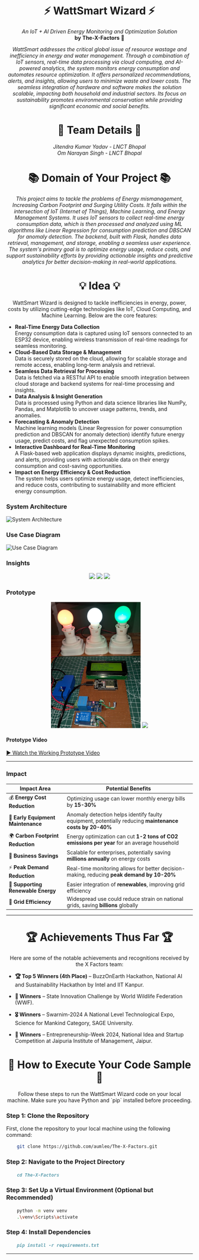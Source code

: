 <h1 align="center">⚡ <b>WattSmart Wizard</b> ⚡</h1>
<p align="center">
    <i>An IoT + AI Driven Energy Monitoring and Optimization Solution</i><br>
    <b>by</b> <b>The-X-Factors</b> 🤖
</p>
<p align="center">
    <i>WattSmart addresses the critical global issue of resource wastage and inefficiency in energy and water management. Through a combination of IoT sensors, real-time data processing via cloud computing, and AI-powered analytics, the system monitors energy consumption and automates resource optimization. It offers personalized recommendations, alerts, and insights, allowing users to minimize waste and lower costs. The seamless integration of hardware and software makes the solution scalable, impacting both household and industrial sectors. Its focus on sustainability promotes environmental conservation while providing significant economic and social benefits.</i>
</p>

<h1 align="center">🌟 Team Details 🌟</h1>
<p align="center">
    <i>Jitendra Kumar Yadav - LNCT Bhopal</i><br>
    <i>Om Narayan Singh - LNCT Bhopal</i>
</p>

<h1 align="center">📚 Domain of Your Project 📚</h1>
<p align="center">
    <i>This project aims to tackle the problems of Energy mismanagement, Increasing Carbon Footprint and Surging Utility Costs. It falls within the intersection of IoT (Internet of Things), Machine Learning, and Energy Management Systems. It uses IoT sensors to collect real-time energy consumption data, which is then processed and analyzed using ML algorithms like Linear Regression for consumption prediction and DBSCAN for anomaly detection. The backend, built with Flask, handles data retrieval, management, and storage, enabling a seamless user experience. The system's primary goal is to optimize energy usage, reduce costs, and support sustainability efforts by providing actionable insights and predictive analytics for better decision-making in real-world applications.</i>
</p>

<h1 align="center">💡 Idea 💡</h1>
<p align="center">
    WattSmart Wizard is designed to tackle inefficiencies in energy, power, costs by utilizing cutting-edge technologies like IoT, Cloud Computing, and Machine Learning. Below are the core features:
</p>

- **Real-Time Energy Data Collection**  
  Energy consumption data is captured using IoT sensors connected to an ESP32 device, enabling wireless transmission of real-time readings for seamless monitoring.
- **Cloud-Based Data Storage & Management**  
  Data is securely stored on the cloud, allowing for scalable storage and remote access, enabling long-term analysis and retrieval.
- **Seamless Data Retrieval for Processing**  
  Data is fetched via a RESTful API to enable smooth integration between cloud storage and backend systems for real-time processing and insights.
- **Data Analysis & Insight Generation**  
  Data is processed using Python and data science libraries like NumPy, Pandas, and Matplotlib to uncover usage patterns, trends, and anomalies.
- **Forecasting & Anomaly Detection**  
  Machine learning models (Linear Regression for power consumption prediction and DBSCAN for anomaly detection) identify future energy usage, predict costs, and flag unexpected consumption spikes.
- **Interactive Dashboard for Real-Time Monitoring**  
  A Flask-based web application displays dynamic insights, predictions, and alerts, providing users with actionable data on their energy consumption and cost-saving opportunities.
- **Impact on Energy Efficiency & Cost Reduction**  
  The system helps users optimize energy usage, detect inefficiencies, and reduce costs, contributing to sustainability and more efficient energy consumption.

### System Architecture

![System Architecture](./Images%20and%20Diagrams/Screenshot%202025-01-20%20193231.png)

### Use Case Diagram

![Use Case Diagram](./Images%20and%20Diagrams/Screenshot%202025-01-20%20193248.png)

### Insights

<p align="center">
  <img src="./Images%20and%20Diagrams/Screenshot%202025-01-20%20192528.png" width="32%" />
  <img src="./Images%20and%20Diagrams/Screenshot%202025-01-20%20194034.png" width="32%" />
  <img src="./Images%20and%20Diagrams/Screenshot%202025-01-20%20192542.png" width="32%" />
</p>

### Prototype

<p align="center">
 <img src="Images and Diagrams/Prototype1.png" width="48%" />
 <img src="Images and Diagrams/JIM_0157 (1).JPG" width="48%" />
</p>

#### Prototype Video
[▶️ Watch the Working Prototype Video](https://drive.google.com/open?id=1VCtfgA5qeQg3G2F6PMCztmdKp7CI7jVL&usp=drive_copy)

---

### Impact 

<div align="center">

| Impact Area | Potential Benefits |
|------------|-------------------|
| 💰 **Energy Cost Reduction** | Optimizing usage can lower monthly energy bills by **15-30%** |
| 🔧 **Early Equipment Maintenance** | Anomaly detection helps identify faulty equipment, potentially reducing **maintenance costs by 20-40%** |
| 🌍 **Carbon Footprint Reduction** | Energy optimization can cut **1-2 tons of CO2 emissions per year** for an average household |
| 💼 **Business Savings** | Scalable for enterprises, potentially saving **millions annually** on energy costs |
| ⚡ **Peak Demand Reduction** | Real-time monitoring allows for better decision-making, reducing **peak demand by 10-20%** |
| 🌱 **Supporting Renewable Energy** | Easier integration of **renewables**, improving grid efficiency |
| 🔋 **Grid Efficiency** | Widespread use could reduce strain on national grids, saving **billions** globally |

</div>

---

<h1 align="center">🏆 Achievements Thus Far 🏆</h1>
<p align="center">
    Here are some of the notable achievements and recognitions received by the X Factors team:
</p>

- **🏆 Top 5 Winners (4th Place)** – BuzzOnEarth Hackathon, National AI and Sustainability Hackathon by Intel and IIT Kanpur.

- **🥇 Winners** – State Innovation Challenge by World Wildlife Federation (WWF).

- **🎖️ Winners** – Swarnim-2024 A National Level Technological Expo, Science for Mankind Category, SAGE University.

- **🚀 Winners** – Entrepreneurship-Week 2024, National Idea and Startup Competition at Jaipuria Institute of Management, Jaipur.


<h1 align="center">🚀 How to Execute Your Code Sample 🚀</h1>
<p align="center">
    Follow these steps to run the WattSmart Wizard code on your local machine. Make sure you have Python and `pip` installed before proceeding.
</p>

### **Step 1: Clone the Repository**
First, clone the repository to your local machine using the following command:
```bash
    git clone https://github.com/aumleo/The-X-Factors.git
```

### **Step 2: Navigate to the Project Directory**
```markdown
    cd The-X-Factors
```

### **Step 3: Set Up a Virtual Environment (Optional but Recommended)**
```bash
    python -m venv venv
    .\venv\Scripts\activate
```

### **Step 4: Install Dependencies**
```markdown
    pip install -r requirements.txt
```
---
